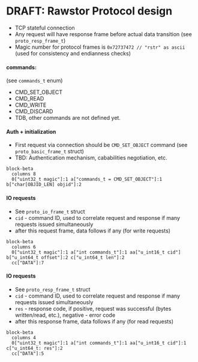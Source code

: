 # DRAFT: Rawstor Protocol design

- TCP stateful connection
- Any request will have response frame before actual data transition (see `proto_resp_frame_t`)
- Magic number for protocol frames is `0x72737472 // "rstr" as ascii` (used for consistency and endianness checks)

#### commands:
(see `commands_t` enum)
- CMD_SET_OBJECT
- CMD_READ
- CMD_WRITE
- CMD_DISCARD
- TDB, other commands are not defined yet.

#### Auth + initialization
- First request via connection should be `CMD_SET_OBJECT` command (see `proto_basic_frame_t` struct)
- TBD: Authentication mechanism, cababilities negotiation, etc.

```mermaid
block-beta
  columns 8
  0["uint32_t magic"]:1 a["commands_t = CMD_SET_OBJECT"]:1 b["char[OBJID_LEN] objid"]:2
```

#### IO requests
- See `proto_io_frame_t` struct
- `cid` - command ID, used to correlate request and response if many requests issued simultaneously
- after this request frame, data follows if any (for write requests)

```mermaid
block-beta
  columns 6
  0["uint32_t magic"]:1 a["int commands_t"]:1 aa["u_int16_t cid"] b["u_int64_t offset"]:2 c["u_int64_t len"]:2
  cc["DATA"]:7
```

#### IO requests
- See `proto_resp_frame_t` struct
- `cid` - command ID, used to correlate request and response if many requests issued simultaneously
- `res` - response code, if positive, request was successful (bytes written/read, etc.), negative - error code
- after this response frame, data follows if any (for read requests)

```mermaid
block-beta
  columns 4
  0["uint32_t magic"]:1 a["int commands_t"]:1 aa["u_int16_t cid"]:1 c["u_int64_t: res"]:2
  cc["DATA"]:5
```
